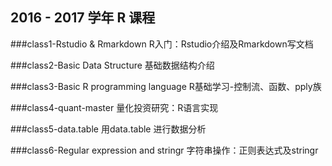 ﻿## 2016 - 2017 学年 R 课程

###class1-Rstudio & Rmarkdown
R入门：Rstudio介绍及Rmarkdown写文档

###class2-Basic Data Structure
基础数据结构介绍

###class3-Basic R programming language
R基础学习-控制流、函数、pply族

###class4-quant-master
量化投资研究：R语言实现

###class5-data.table
用data.table 进行数据分析

###class6-Regular expression and stringr
字符串操作：正则表达式及stringr